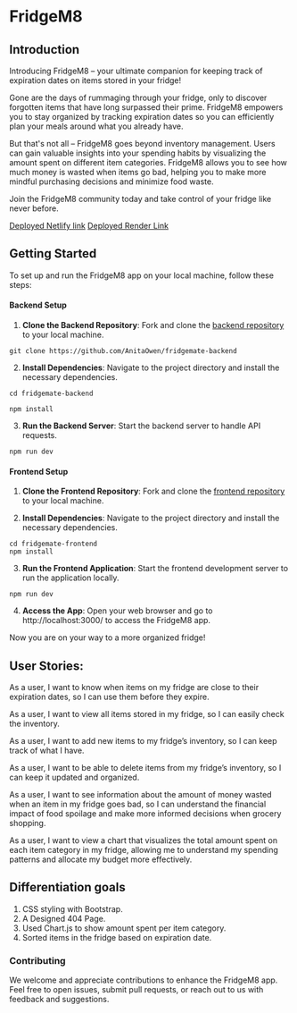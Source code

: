 # FridgeM8

## Introduction

Introducing FridgeM8 – your ultimate companion for keeping track of expiration dates on items stored in your fridge!

Gone are the days of rummaging through your fridge, only to discover forgotten items that have long surpassed their prime. FridgeM8 empowers you to stay organized by tracking expiration dates so you can efficiently plan your meals around what you already have.

But that's not all – FridgeM8 goes beyond inventory management. Users can gain valuable insights into your spending habits by visualizing the amount spent on different item categories. FridgeM8 allows you to see how much money is wasted when items go bad, helping you to make more mindful purchasing decisions and minimize food waste.

Join the FridgeM8 community today and take control of your fridge like never before. 

[Deployed Netlify link](https://main--fridgem8.netlify.app/)
[Deployed Render Link](https://fridgem8-backend.onrender.com)


## Getting Started

To set up and run the FridgeM8 app on your local machine, follow these steps:

#### Backend Setup

1. **Clone the Backend Repository**: Fork and clone the [backend repository](https://github.com/AnitaOwen/fridgemate-backend) to your local machine.
```
git clone https://github.com/AnitaOwen/fridgemate-backend
```

2. **Install Dependencies**: Navigate to the project directory and install the necessary dependencies.
```
cd fridgemate-backend

npm install
```

3. **Run the Backend Server**: Start the backend server to handle API requests.
```
npm run dev
```

#### Frontend Setup

1. **Clone the Frontend Repository**: Fork and clone the [frontend repository](https://github.com/AnitaOwen/fridgemate-frontend) to your local machine.

2. **Install Dependencies**: Navigate to the project directory and install the necessary dependencies.

```
cd fridgemate-frontend
npm install
```

3. **Run the Frontend Application**: Start the frontend development server to run the application locally.
```
npm run dev
```

4. **Access the App**: Open your web browser and go to http://localhost:3000/ to access the FridgeM8 app.

Now you are on your way to a more organized fridge!

## User Stories:


As a user, I want to know when items on my fridge are close to their expiration dates, so I can use them before they expire. 

As a user, I want to view all items stored in my fridge, so I can easily check the inventory. 

As a user, I want to add new items to my fridge’s inventory, so I can keep track of what I have. 

As a user, I want to be able to delete items from my fridge’s inventory, so I can keep it updated and organized.

As a user, I want to see information about the amount of money wasted when an item in my fridge goes bad, so I can understand the financial impact of food spoilage and make more informed decisions when grocery shopping.

As a user, I want to view a chart that visualizes the total amount spent on each item category in my fridge, allowing me to understand my spending patterns and allocate my budget more effectively.

## Differentiation goals

1. CSS styling with Bootstrap.
2. A Designed 404 Page.
3. Used Chart.js to show amount spent per item category.
4. Sorted items in the fridge based on expiration date.

### Contributing

We welcome and appreciate contributions to enhance the FridgeM8 app. Feel free to open issues, submit pull requests, or reach out to us with feedback and suggestions.




